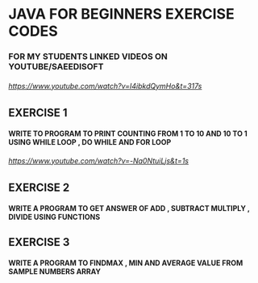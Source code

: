 # JAVA FOR BEGINNERS EXERCISE CODES
### FOR MY STUDENTS LINKED VIDEOS ON YOUTUBE/SAEEDISOFT

###### https://www.youtube.com/watch?v=I4ibkdQymHo&t=317s

## EXERCISE 1
#### WRITE TO PROGRAM TO PRINT COUNTING FROM 1 TO 10 AND 10 TO 1 USING WHILE LOOP , DO WHILE AND FOR LOOP

###### https://www.youtube.com/watch?v=-Na0NtuiLjs&t=1s

## EXERCISE 2
####  WRITE A PROGRAM TO GET ANSWER OF ADD , SUBTRACT MULTIPLY , DIVIDE USING FUNCTIONS

## EXERCISE 3
####  WRITE A PROGRAM TO FINDMAX , MIN AND AVERAGE VALUE FROM SAMPLE NUMBERS ARRAY
